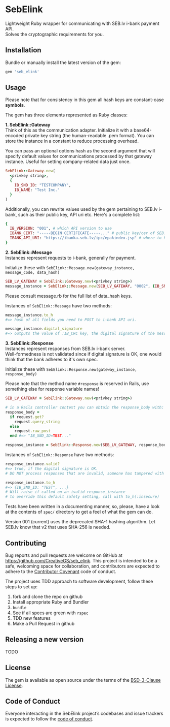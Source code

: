 # SebElink
Lightweight Ruby wrapper for communicating with SEB.lv i-bank payment API.  
Solves the cryptographic requirements for you.  

## Installation
Bundle or manually install the latest version of the gem:

```ruby
gem 'seb_elink'
```

## Usage
Please note that for consistency in this gem all hash keys are constant-case __symbols__.

The gem has three elements represented as Ruby classes:

__1. SebElink::Gateway__  
Think of this as the communication adapter. Initialize it with a base64-encoded private key string (the human-readable .pem format). You can store the instance in a constant to reduce processing overhead.  

You can pass an optional options hash as the second argument that will specify default values for communications processed by that gateway instance. Useful for setting company-related data just once.  

```rb
SebElink::Gateway.new(
  <privkey string>,
  {
    IB_SND_ID: "TESTCOMPANY",
    IB_NAME: "Test Inc."
  }
)
```

Additionally, you can rewrite values used by the gem pertaining to SEB.lv i-bank, such as their public key, API uri etc. Here's a complete list:

```rb
{
  IB_VERSION: "001", # which API version to use
  IBANK_CERT: "-----BEGIN CERTIFICATE-----..." # public key/cer of SEB.lv, changes rarely
  IBANK_API_URI: "https://ibanka.seb.lv/ipc/epakindex.jsp" # where to POST users
}
```

__2. SebElink::Message__   
Instances represent requests to i-bank, generally for payment.  

Initialize these with `SebElink::Message.new(gateway_instance, message_code, data_hash)`

```rb
SEB_LV_GATEWAY = SebElink::Gateway.new(<privkey string>)
message_instance = SebElink::Message.new(SEB_LV_GATEWAY, "0002", {IB_SND_ID: ...})
```

Please consult message.rb for the full list of data_hash keys.  

Instances of `SebElink::Message` have two methods:

```rb
message_instance.to_h
#=> hash of all fields you need to POST to i-bank API uri.

message_instance.digital_signature
#=> outputs the value of :IB_CRC key, the digital signature of the message
```

__3. SebElink::Response__   
Instances represent responses from SEB.lv i-bank server.  
Well-formedness is not validated since if digital signature is OK, one would think that the bank adheres to it's own spec.  

Initialize these with `SebElink::Response.new(gateway_instance, response_body)`

Please note that the method name `#response` is reserved in Rails, use something else for response variable names!

```rb
SEB_LV_GATEWAY = SebElink::Gateway.new(<privkey string>)

# in a Rails controller context you can obtain the response_body with:
response_body =
  if request.get?
    request.query_string
  else
    request.raw_post
  end #=> "IB_SND_ID=TEST..."

response_instance = SebElink::Response.new(SEB_LV_GATEWAY, response_body)
```

Instances of `SebElink::Response` have two methods:

```rb
response_instance.valid?
#=> true, if the digital signature is OK.
# DO NOT process responses that are invalid, someone has tampered with the values!

response_instance.to_h
#=> {IB_SND_ID: "TEST", ...}
# Will raise if called on an ivalid response_instance
# to override this default safety setting, call with to_h(:insecure)
```

Tests have been written in a documenting manner, so, please,
have a look at the contents of `spec/` directory to get a feel of what the gem can do.  

Version 001 (current) uses the deprecated SHA-1 hashing algorithm. Let SEB.lv know that v2 that uses SHA-256 is needed. 

## Contributing
Bug reports and pull requests are welcome on GitHub at https://github.com/CreativeGS/seb_elink. This project is intended to be a safe, welcoming space for collaboration, and contributors are expected to adhere to the [Contributor Covenant](http://contributor-covenant.org) code of conduct.

The project uses TDD approach to software development, follow these steps to set up:
1. fork and clone the repo on github
2. Install appropriate Ruby and Bundler
3. `bundle`
4. See if all specs are green with `rspec`
5. TDD new features
6. Make a Pull Request in github

## Releasing a new version
TODO

## License

The gem is available as open source under the terms of the [BSD-3-Clause License](https://opensource.org/licenses/BSD-3-Clause).

## Code of Conduct

Everyone interacting in the SebElink project’s codebases and issue trackers is expected to follow the [code of conduct](https://github.com/CreativeGS/seb_elink/blob/master/CODE_OF_CONDUCT.md).
